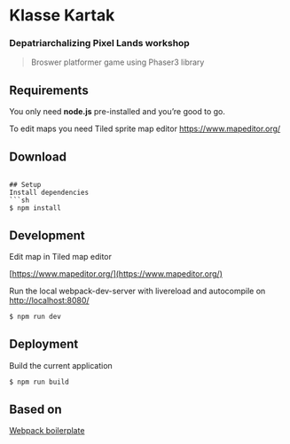 Klasse Kartak
===========
### Depatriarchalizing Pixel Lands workshop

> Broswer platformer game using Phaser3 library

## Requirements
You only need <b>node.js</b> pre-installed and you’re good to go.

To edit maps you need Tiled sprite map editor
https://www.mapeditor.org/


## Download

```

## Setup
Install dependencies
```sh
$ npm install
```

## Development
Edit map in Tiled map editor

[https://www.mapeditor.org/](https://www.mapeditor.org/)

Run the local webpack-dev-server with livereload and autocompile on [http://localhost:8080/](http://localhost:8080/)
```sh
$ npm run dev
```
## Deployment
Build the current application
```sh
$ npm run build
```

## Based on
[Webpack boilerplate](https://github.com/cvgellhorn/webpack-boilerplate/)
